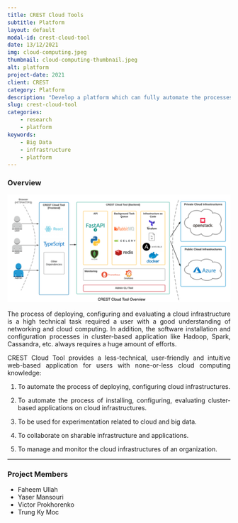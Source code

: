 ```yaml
---
title: CREST Cloud Tools
subtitle: Platform
layout: default
modal-id: crest-cloud-tool
date: 13/12/2021
img: cloud-computing.jpeg
thumbnail: cloud-computing-thumbnail.jpeg
alt: platform
project-date: 2021
client: CREST
category: Platform
description: "Develop a platform which can fully automate the processes of provisioning multi-clouds infrastructure and deploying cluster-based applications."
slug: crest-cloud-tool
categories:
    - research
    - platform
keywords:
    - Big Data
    - infrastructure
    - platform
---
```


### Overview

<p align="center">
    <img src="/img/posts/crest-cloud-tool.png" width="800">
</p>

<p style="text-align: justify;">
The process of deploying, configuring and evaluating a cloud infrastructure is a high technical task required a user with a good understanding of networking and cloud computing. In addition, the software installation and configuration processes in cluster-based application like Hadoop, Spark, Cassandra, etc. always requires a huge amount of efforts.
</p>
<p style="text-align: justify;">
CREST Cloud Tool provides a less-technical, user-friendly and intuitive web-based application for users with none-or-less cloud computing knowledge:
</p>

1. <p style="text-align: justify;">To automate the process of deploying, configuring cloud infrastructures. </p>
2. <p style="text-align: justify;">To automate the process of installing, configuring, evaluating cluster-based applications on cloud infrastructures.</p>
3. <p style="text-align: justify;">To be used for experimentation related to cloud and big data.</p>
4. <p style="text-align: justify;">To collaborate on sharable infrastructure and applications.</p>
5. <p style="text-align: justify;">To manage and monitor the cloud infrastructures of an organization.</p>

---
### Project Members
- Faheem Ullah
- Yaser Mansouri
- Victor Prokhorenko
- Trung Ky Moc